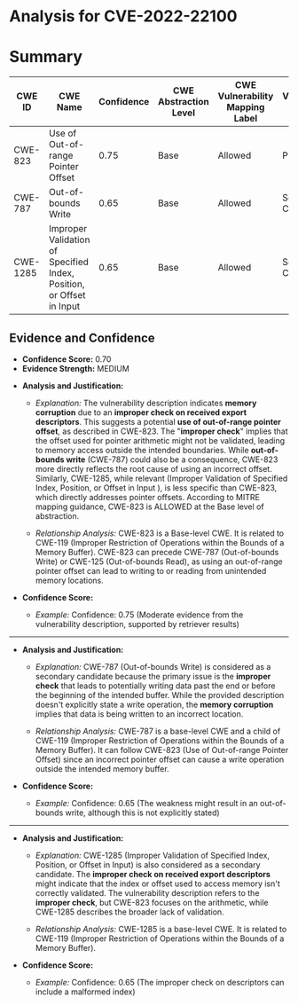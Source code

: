 # Analysis for CVE-2022-22100

# Summary
| CWE ID | CWE Name | Confidence | CWE Abstraction Level | CWE Vulnerability Mapping Label | CWE-Vulnerability Mapping Notes |
|---|---|---|---|---|---|
| CWE-823 | Use of Out-of-range Pointer Offset | 0.75 | Base | Allowed | Primary CWE |
| CWE-787 | Out-of-bounds Write | 0.65 | Base | Allowed | Secondary Candidate |
| CWE-1285 | Improper Validation of Specified Index, Position, or Offset in Input | 0.65 | Base | Allowed | Secondary Candidate |

## Evidence and Confidence

*   **Confidence Score:** 0.70
*   **Evidence Strength:** MEDIUM

- **Analysis and Justification:**  
  - *Explanation:* The vulnerability description indicates **memory corruption** due to an **improper check on received export descriptors**. This suggests a potential **use of out-of-range pointer offset**, as described in CWE-823. The "**improper check**" implies that the offset used for pointer arithmetic might not be validated, leading to memory access outside the intended boundaries. While **out-of-bounds write** (CWE-787) could also be a consequence, CWE-823 more directly reflects the root cause of using an incorrect offset. Similarly, CWE-1285, while relevant (Improper Validation of Specified Index, Position, or Offset in Input ), is less specific than CWE-823, which directly addresses pointer offsets. According to MITRE mapping guidance, CWE-823 is ALLOWED at the Base level of abstraction.
  
  - *Relationship Analysis:* CWE-823 is a Base-level CWE. It is related to CWE-119 (Improper Restriction of Operations within the Bounds of a Memory Buffer). CWE-823 can precede CWE-787 (Out-of-bounds Write) or CWE-125 (Out-of-bounds Read), as using an out-of-range pointer offset can lead to writing to or reading from unintended memory locations.

- **Confidence Score:**  
  - *Example:* Confidence: 0.75 (Moderate evidence from the vulnerability description, supported by retriever results)

---
- **Analysis and Justification:**  
  - *Explanation:* CWE-787 (Out-of-bounds Write) is considered as a secondary candidate because the primary issue is the **improper check** that leads to potentially writing data past the end or before the beginning of the intended buffer. While the provided description doesn't explicitly state a write operation, the **memory corruption** implies that data is being written to an incorrect location.
  
  - *Relationship Analysis:* CWE-787 is a base-level CWE and a child of CWE-119 (Improper Restriction of Operations within the Bounds of a Memory Buffer). It can follow CWE-823 (Use of Out-of-range Pointer Offset) since an incorrect pointer offset can cause a write operation outside the intended memory buffer.

- **Confidence Score:**  
  - *Example:* Confidence: 0.65 (The weakness might result in an out-of-bounds write, although this is not explicitly stated)

---
- **Analysis and Justification:**  
  - *Explanation:* CWE-1285 (Improper Validation of Specified Index, Position, or Offset in Input) is also considered as a secondary candidate. The **improper check on received export descriptors** might indicate that the index or offset used to access memory isn't correctly validated. The vulnerability description refers to the **improper check**, but CWE-823 focuses on the arithmetic, while CWE-1285 describes the broader lack of validation.
  
  - *Relationship Analysis:* CWE-1285 is a base-level CWE. It is related to CWE-119 (Improper Restriction of Operations within the Bounds of a Memory Buffer).

- **Confidence Score:**  
  - *Example:* Confidence: 0.65 (The improper check on descriptors can include a malformed index)